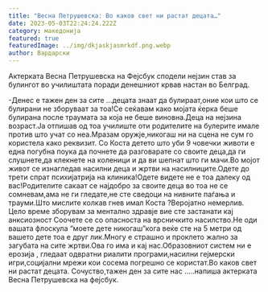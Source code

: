 ```yaml
---
title: "Весна Петрушевска: Во каков свет ни растат децата…"
date: 2023-05-03T22:24:24.222Z
category: македонија
featured: true
featuredImage: ../img/dkjaskjasmrkdf.png.webp
author: Вардарски
---
```


<!--StartFragment-->

Актерката Весна Петрушевска на Фејсбук сподели нејзин став за булингот во училиштата поради денешниот крвав настан во Белград.

\-Денес е тажен ден за сите …децата знаат да булираат,оние кои што се булирани не зборуваат за тоа!Се сеќавам како мојата ќерка беше булирана после траумата за која не беше виновна.Деца на нејзина возраст.Ја отпишав од тоа училиште оти родителите на булерите имале против што учат со неа.Мразам оружје,никогаш ни на сцена не сум го користела како реквизит. Со Коста детето што уби 9 човечки животи е една погубна поука да почнете да разговарате со своите деца,да ги слушнете,да клекнете на коленици и да ви шепнат што ги мачи.Во мојот живот се изнагледав насилни деца и жртви на насилниците.Одете до трети спрат психијатрија на клиника!Одете видете не е тоа далеку од вас!Родителите сакаат се најдобро за своите деца во тоа не се сомневам,ама не ги гледате,не сте сведоци на нивните паѓања и трауми.Што мислите колкав гнев имал Коста ?Веројатно немерлив. Цело време зборувам за ментално здравје вие сте застанати кај анксиозност Соочете се со опасноста на врсничкито насилство.Не оди вашата флоскула “моете дете никогаш”кога веќе сте на 5 метри од вашето дете тоа е друг лик.Многу е страшно и проклето жално за загубата на сите жртви.Ова го има и кај нас.Образовниот систем ни е ерозија , гледаат одвратни риалити програми,насилни гејмерски игри,социјални мрежи кои сосема погрешно се користат.Во каков свет ни растат децата. Сочуство,тажен ден за сите нас …..напиша актерката Весна Петрушевска на фејсбук.

<!--EndFragment-->
